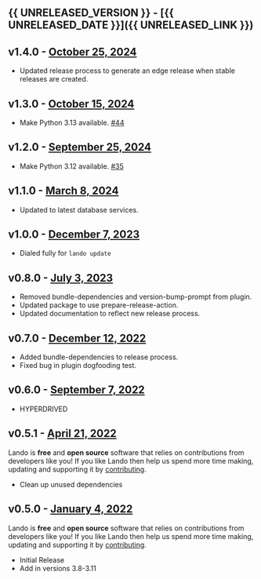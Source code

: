 ## {{ UNRELEASED_VERSION }} - [{{ UNRELEASED_DATE }}]({{ UNRELEASED_LINK }})

## v1.4.0 - [October 25, 2024](https://github.com/lando/python/releases/tag/v1.4.0)

* Updated release process to generate an edge release when stable releases are created.

## v1.3.0 - [October 15, 2024](https://github.com/lando/python/releases/tag/v1.3.0)
 * Make Python 3.13 available. [#44](https://github.com/lando/python/issues/44)

## v1.2.0 - [September 25, 2024](https://github.com/lando/python/releases/tag/v1.2.0)
 * Make Python 3.12 available. [#35](https://github.com/lando/python/issues/35)

## v1.1.0 - [March 8, 2024](https://github.com/lando/python/releases/tag/v1.1.0)
  * Updated to latest database services.

## v1.0.0 - [December 7, 2023](https://github.com/lando/python/releases/tag/v1.0.0)
  * Dialed fully for `lando update`

## v0.8.0 - [July 3, 2023](https://github.com/lando/python/releases/tag/v0.8.0)
  * Removed bundle-dependencies and version-bump-prompt from plugin.
  * Updated package to use prepare-release-action.
  * Updated documentation to reflect new release process.

## v0.7.0 - [December 12, 2022](https://github.com/lando/python/releases/tag/v0.7.0)
  * Added bundle-dependencies to release process.
  * Fixed bug in plugin dogfooding test.

## v0.6.0 - [September 7, 2022](https://github.com/lando/python/releases/tag/v0.6.0)

* HYPERDRIVED

## v0.5.1 - [April 21, 2022](https://github.com/lando/python/releases/tag/v0.5.1)

Lando is **free** and **open source** software that relies on contributions from developers like you! If you like Lando then help us spend more time making, updating and supporting it by [contributing](https://github.com/sponsors/lando).

* Clean up unused dependencies

## v0.5.0 - [January 4, 2022](https://github.com/lando/ppython/releases/tag/v0.5.0)

Lando is **free** and **open source** software that relies on contributions from developers like you! If you like Lando then help us spend more time making, updating and supporting it by [contributing](https://github.com/sponsors/lando).

* Initial Release
* Add in versions 3.8-3.11
